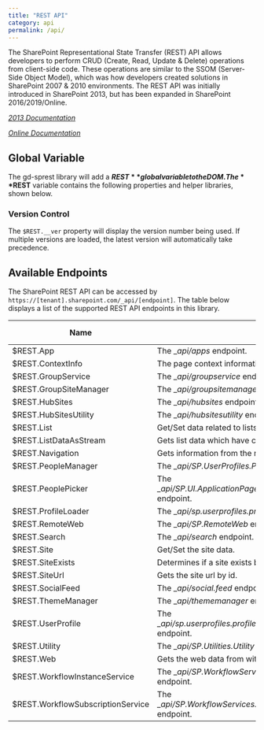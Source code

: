 ```yaml
---
title: "REST API"
category: api
permalink: /api/
---
```

The SharePoint Representational State Transfer (REST) API allows developers to perform CRUD (Create, Read, Update & Delete) operations from client-side code. These operations are similar to the SSOM (Server-Side Object Model), which was how developers created solutions in SharePoint 2007 & 2010 environments. The REST API was initially introduced in SharePoint 2013, but has been expanded in SharePoint 2016/2019/Online.

_[2013 Documentation](https://msdn.microsoft.com/en-us/library/office/jj860569.aspx)_

_[Online Documentation](https://docs.microsoft.com/en-us/sharepoint/dev/sp-add-ins/get-to-know-the-sharepoint-rest-service)_

## Global Variable

The gd-sprest library will add a **$REST** global variable to the DOM. The **$REST** variable contains the following properties and helper libraries, shown below.

### Version Control

The `$REST.__ver` property will display the version number being used. If multiple versions are loaded, the latest version will automatically take precedence.

## Available Endpoints

The SharePoint REST API can be accessed by ```https://[tenant].sharepoint.com/_api/[endpoint]```. The table below displays a list of the supported REST API endpoints in this library.

| Name | Description | Library Reference |
| --- | --- | --- |
| $REST.App | The __api/apps_ endpoint. | [Documentation](/docs/sprest/modules/__types_lib_apps_d_.html) |
| $REST.ContextInfo | The page context information. | [Documentation](/docs/sprest/modules/__types_lib_contextinfo_d_.html) |
| $REST.GroupService | The __api/groupservice_ endpoint. | [Documentation](/docs/sprest/modules/__types_lib_groupservice_d_.html) |
| $REST.GroupSiteManager | The __api/groupsitemanager_ endpoint. | [Documentation](/docs/sprest/modules/__types_lib_groupsitemanager_d_.html) |
| $REST.HubSites | The __api/hubsites_ endpoint. | [Documentation](/docs/sprest/modules/__types_lib_hubsites_d_.html) |
| $REST.HubSitesUtility | The __api/hubsitesutility_ endpoint. | [Documentation](/docs/sprest/modules/__types_lib_hubsitesutility_d_.html) |
| $REST.List | Get/Set data related to lists. | [Documentation](/docs/sprest/modules/__types_lib_list_d_.html) |
| $REST.ListDataAsStream | Gets list data which have complex fields. | [Documentation](/docs/sprest/interfaces/__types_lib_list_d_.ilistdatastream.html) |
| $REST.Navigation | Gets information from the navigation nodes. | [Documentation](/docs/sprest/modules/__types_lib_navigation_d_.html) |
| $REST.PeopleManager | The __api/SP.UserProfiles.PeopleManager_ endpoint. | [Documentation](/docs/sprest/modules/__types_lib_peoplemanager_d_.html) |
| $REST.PeoplePicker | The __api/SP.UI.ApplicationPages.ClientPeoplePickerWebServiceInterface_ endpoint. | [Documentation](/docs/sprest/modules/__types_lib_peoplepicker_d_.html) |
| $REST.ProfileLoader | The __api/sp.userprofiles.profileloader.getprofileloader_ endpoint. | [Documentation](/docs/sprest/modules/__types_lib_profileloader_d_.html) |
| $REST.RemoteWeb | The __api/SP.RemoteWeb_ endpoint. | [Documentation](/docs/sprest/interfaces/__types_lib_web_d_.iweb.html#getremoteweb) |
| $REST.Search | The __api/search_ endpoint. | [Documentation](/docs/sprest/modules/__types_lib_search_d_.html) |
| $REST.Site | Get/Set the site data. | [Documentation](/docs/sprest/modules/__types_lib_site_d_.html) |
| $REST.SiteExists | Determines if a site exists by url. | [Documentation](/docs/sprest/interfaces/__types_lib_site_d_.isite.html#exists) |
| $REST.SiteUrl | Gets the site url by id. | [Documentation](/docs/sprest/interfaces/__types_lib_site_d_.isite.html#geturlbyid) |
| $REST.SocialFeed | The __api/social.feed_ endpoint. | [Documentation](/docs/sprest/modules/__types_lib_socialfeed_d_.html) |
| $REST.ThemeManager | The __api/thememanager_ endpoint. | [Documentation](/docs/sprest/modules/__types_lib_thememanager_d_.html) |
| $REST.UserProfile | The __api/sp.userprofiles.profileloader.getprofileloader/getUserProfile_ endpoint. | [Documentation](/docs/sprest/modules/__types_lib_userprofile_d_.html) |
| $REST.Utility | The __api/SP.Utilities.Utility_ endpoint. | [Documentation](/docs/sprest/modules/__types_lib_utility_d_.html) |
| $REST.Web | Gets the web data from within the web application. | [Documentation](/docs/sprest/modules/__types_lib_web_d_.html) |
| $REST.WorkflowInstanceService | The __api/SP.WorkflowServices.WorkflowInstanceService.Current_ endpoint. | [Documentation](/docs/sprest/modules/__types_lib_wfinstanceservice_d_.html) |
| $REST.WorkflowSubscriptionService | The __api/SP.WorkflowServices.WorkflowSubscriptionService.Current_ endpoint. | [Documentation](/docs/sprest/modules/__types_lib_wfsubscriptionservice_d_.html) |